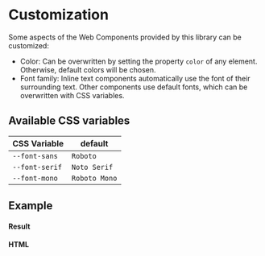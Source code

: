 # Customization

Some aspects of the Web Components provided by this library can be customized:

- Color: Can be overwritten by setting the property `color` of any element. Otherwise, default colors will be chosen.
- Font family: Inline text components automatically use the font of their surrounding text. Other components use default
  fonts, which can be overwritten with CSS variables.

## Available CSS variables

| CSS Variable   | default       |
|----------------|---------------|
| `--font-sans`  | `Roboto`      |
| `--font-serif` | `Noto Serif`  |
| `--font-mono`  | `Roboto Mono` |

## Example

<!-- tabs:start -->

#### **Result**

[](../examples/customization/index.html ':include')

#### **HTML**

[](../examples/customization/index.html ':include :type=code html')

<!-- tabs:end -->